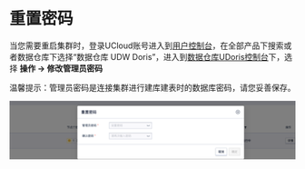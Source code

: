 # 重置密码

当您需要重启集群时，登录UCloud账号进入到[用户控制台](https://passport.ucloud.cn/#login)，在全部产品下搜索或者数据仓库下选择“数据仓库 UDW Doris”，进入到[数据仓库UDoris控制台](https://console.ucloud.cn/udw/doris)下，选择 **操作 -> 修改管理员密码**

<p class="tip">
  温馨提示：管理员密码是连接集群进行建库建表时的数据库密码，请您妥善保存。
</p>

![udoris-reset-pwd](../images/udoris-reset-pwd.png)
